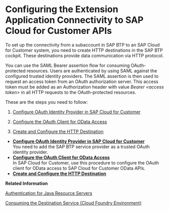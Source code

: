 <!-- loio5e773f8cb2694eccac0026d89c0b997f -->

# Configuring the Extension Application Connectivity to SAP Cloud for Customer APIs

To set up the connectivity from a subaccount in SAP BTP to an SAP Cloud for Customer system, you need to create HTTP destinations in the SAP BTP cockpit. These destinations provide data communication via HTTP protocol.

You can use the SAML Bearer assertion flow for consuming OAuth-protected resources. Users are authenticated by using SAML against the configured trusted identity providers. The SAML assertion is then used to request an access token from an OAuth authorization server. This access token must be added as an Authorization header with value *Bearer <access token\>* in all HTTP requests to the OAuth-protected resources.

These are the steps you need to follow:

1.  [Configure OAuth Identity Provider in SAP Cloud for Customer](Configure_OAuth_Identity_Provider_in_SAP_Cloud_for_Customer_40d20a2.md)

2.  [Configure the OAuth Client for OData Access](Configure_the_OAuth_Client_for_OData_Access_2c9c02d.md)

3.  [Create and Configure the HTTP Destination](Create_and_Configure_the_HTTP_Destination_21e50d8.md)


-   **[Configure OAuth Identity Provider in SAP Cloud for Customer](Configure_OAuth_Identity_Provider_in_SAP_Cloud_for_Customer_40d20a2.md "You need to add the SAP BTP service provider
		as a trusted OAuth identity provider.")**  
You need to add the SAP BTP service provider as a trusted OAuth identity provider.
-   **[Configure the OAuth Client for OData Access](Configure_the_OAuth_Client_for_OData_Access_2c9c02d.md "In SAP Cloud for Customer, use this procedure to configure the OAuth
		client for OData access to SAP Cloud for
                            Customer OData
		APIs.")**  
In SAP Cloud for Customer, use this procedure to configure the OAuth client for OData access to SAP Cloud for Customer OData APIs.
-   **[Create and Configure the HTTP Destination](Create_and_Configure_the_HTTP_Destination_21e50d8.md "")**  


**Related Information**  


[Authentication for Java Resource Servers](https://help.sap.com/viewer/65de2977205c403bbc107264b8eccf4b/Cloud/en-US/5af489d4cfd54b0790a02e9f1425d57d.html)

[Consuming the Destination Service \(Cloud Foundry Environment\)](https://help.sap.com/viewer/cca91383641e40ffbe03bdc78f00f681/Cloud/en-US/7e306250e08340f89d6c103e28840f30.html)

